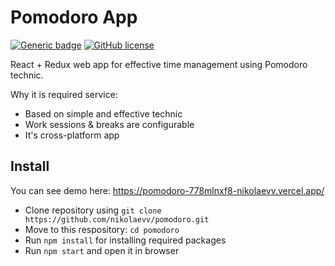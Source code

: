# Pomodoro App
[![Generic badge](https://img.shields.io/badge/Web%20App-Up-%3Cgreen%3E.svg)](https://pomodoro-778mlnxf8-nikolaevv.vercel.app/)
[![GitHub license](https://img.shields.io/github/license/Naereen/StrapDown.js.svg)](https://github.com/nikolaevv/react-air-boiler/blob/main/LICENSE)

React + Redux web app for effective time management using Pomodoro technic.

Why it is required service:
- Based on simple and effective technic
- Work sessions & breaks are configurable
- It's cross-platform app

## Install
You can see demo here: https://pomodoro-778mlnxf8-nikolaevv.vercel.app/

- Clone repository using `git clone https://github.com/nikolaevv/pomodoro.git`
- Move to this respository: `cd pomodoro`
- Run `npm install` for installing required packages
- Run `npm start` and open it in browser